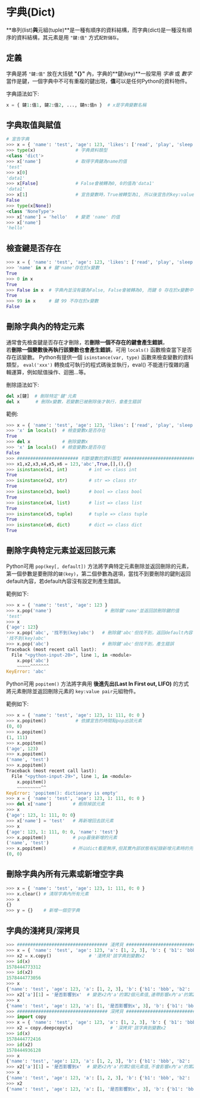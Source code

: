 # 字典(Dict)

**串列(list)**與**元組(tuple)**是一種有順序的資料結構，而字典(dict)是一種沒有順序的資料結構，其元素是用 `"鍵:值"` 方式`配對儲存`。

## 定義

字典是將 `"鍵:值"` 放在大括號 **"{}"** 內，字典的**鍵(key)**一般常用 *字串* 或 *數字* 當作是鍵，一個字典中不可有重複的鍵出現，**值**可以是任何Python的資料物件。  

字典語法如下:

```python
x = { 鍵1:值1, 鍵2:值2, ..., 鍵n:值n }  # x是字典變數名稱
```

## 字典取值與賦值

```python
# 宣告字典
>>> x = { 'name': 'test', 'age': 123, 'likes': ['read', 'play', 'sleep'], 0: 'data1', 1: 'data2', True: False, None: None }
>>> type(x)               # 字典資料類型
<class 'dict'>
>>> x['name']             # 取得字典鍵為name的值
'test'
>>> x[0]
'data1'
>>> x[False]              # False會被轉為0, 0的值為'data1'
'data1'
>>> x[1]                  # 宣告變數時，True被轉型為1, 所以後宣告的key:value pair蓋掉前一個相同的key:value pair               
False
>>> type(x[None])
<class 'NoneType'>
>>> x['name'] = 'hello'   # 變更 'name' 的值
>>> x['name']
'hello'
```

## 檢查鍵是否存在

```python
>>> x = { 'name': 'test', 'age': 123, 'likes': ['read', 'play', 'sleep'], 0: 'data1', 1: 'data2', True: False, None: None }
>>> 'name' in x # 鍵'name'存在於x變數
True
>>> 0 in x
True
>>> False in x  # 字典內並沒有鍵為False, False會被轉為0, 而鍵 0 存在於x變數中, 故返回True
True
>>> 99 in x     # 鍵 99 不存在於x變數
False
```

## 刪除字典內的特定元素

通常會先檢查鍵是否存在才刪除，若**刪除一個不存在的鍵會產生錯誤**，  
若**刪除一個變數後再執行該變數也會產生錯誤**，可用 `locals()` 函數檢查當下是否存在該變數。
Python有提供一個 `isinstance(var, type)` 函數來檢查變數的資料類型， `eval('xxx')` 轉換成可執行的程式碼後並執行，eval() 不能進行復雜的邏輯運算，例如賦值操作、迴圈...等。

 刪除語法如下:

```python
del x[鍵]  # 刪除特定'鍵'元素
del x      # 刪除x變數，若變數已被刪除後才執行，會產生錯誤
```

範例:

```python
>>> x = { 'name': 'test', 'age': 123, 'likes': ['read', 'play', 'sleep'], 0: 'data1', 1: 'data2', True: False, None: None }
>>> 'x' in locals()  # 檢查變數x是否存在
True
>>> del x            # 刪除變數x
>>> 'x' in locals()  # 檢查變數x是否存在
False
>>> ####################### 判斷變數的資料類型 ############################
>>> x1,x2,x3,x4,x5,x6 = 123,'abc',True,[],(),{}
>>> isinstance(x1, int)        # int => class int
True
>>> isinstance(x2, str)        # str => class str
True
>>> isinstance(x3, bool)       # bool => class bool
True
>>> isinstance(x4, list)       # list => class list
True
>>> isinstance(x5, tuple)      # tuple => class tuple
True
>>> isinstance(x6, dict)       # dict => class dict
True
```

## 刪除字典特定元素並返回該元素

Python可用 `pop(key[, default])` 方法將字典特定元素刪除並返回刪除的元素，第一個參數是要刪除的`鍵(key)`，第二個參數為選項，當找不到要刪除的鍵則返回default內容，若default內容沒有設定則產生錯誤。  

範例如下:

```python
>>> x = { 'name': 'test', 'age': 123 }
>>> x.pop('name')                    # 刪除鍵'name'並返回該刪除鍵的值
'test'
>>> x
{'age': 123}
>>> x.pop('abc', '找不到(key)abc')   # 刪除鍵'abc'但找不到，返回default內容
'找不到(key)abc'
>>> x.pop('abc')                    # 刪除鍵'abc'但找不到，產生錯誤
Traceback (most recent call last):
  File "<python-input-20>", line 1, in <module>
    x.pop('abc')
    ~~~~~^^^^^^^
KeyError: 'abc'
```

Python可用 `popitem()` 方法將字典用 **後進先出(Last In First out, LIFO)** 的方式將元素刪除並返回刪除元素的 `key:value pair`元組物件。

範例如下:

```python
>>> x = { 'name': 'test', 'age': 123, 1: 111, 0: 0 }
>>> x.popitem()           # 依據宣告的時間點pop出該元素
(0, 0)
>>> x.popitem()
(1, 111)
>>> x.popitem()
('age', 123)
>>> x.popitem()
('name', 'test')
>>> x.popitem()
Traceback (most recent call last):
  File "<python-input-29>", line 1, in <module>
    x.popitem()
    ~~~~~~~~~^^
KeyError: 'popitem(): dictionary is empty'
>>> x = { 'name': 'test', 'age': 123, 1: 111, 0: 0 }
>>> del x['name']        # 刪除掉該元素
>>> x
{'age': 123, 1: 111, 0: 0}
>>> x['name'] = 'test'   # 再新增回去該元素
>>> x
{'age': 123, 1: 111, 0: 0, 'name': 'test'}
>>> x.popitem()          # pop最後新增的元素
('name', 'test')
>>> x.popitem()          # 所以dict看是無序,但其實內部狀態有紀錄新增元素時的先後順序
(0, 0)
```

## 刪除字典內所有元素或新增空字典

```python
>>> x = { 'name': 'test', 'age': 123, 1: 111, 0: 0 }
>>> x.clear() # 清除字典內所有元素
>>> x
{}
>>> y = {}    # 新增一個空字典
```

## 字典的淺拷貝/深拷貝

```python
>>> ################################## 淺拷貝 ###################################################
>>> x = { 'name': 'test', 'age': 123, 'a': [1, 2, 3], 'b': { 'b1': 'bbb', 'b2': '222' } }
>>> x2 = x.copy()              # '淺拷貝'該字典到變數x2
>>> id(x)
1578444773312
>>> id(x2)
1578444773056
>>> x
{'name': 'test', 'age': 123, 'a': [1, 2, 3], 'b': {'b1': 'bbb', 'b2': '222'}}
>>> x2['a'][1] = '是否影響到x'  # 變更x2內'a'的第2個元素值,連帶影響x內'a'的第2個元素值
>>> x
{'name': 'test', 'age': 123, 'a': [1, '是否影響到x', 3], 'b': {'b1': 'bbb', 'b2': '222'}}
>>> ################################## 深拷貝 ###################################################
>>> import copy
>>> x = { 'name': 'test', 'age': 123, 'a': [1, 2, 3], 'b': { 'b1': 'bbb', 'b2': '222' } }
>>> x2 = copy.deepcopy(x)              # '深拷貝'該字典到變數x2
>>> id(x)
1578444772416
>>> id(x2)
1578444936128
>>> x
{'name': 'test', 'age': 123, 'a': [1, 2, 3], 'b': {'b1': 'bbb', 'b2': '222'}}
>>> x2['a'][1] = '是否影響到x'  # 變更x2內'a'的第2個元素值,不會影響x內'a'的第2個元素值(全部資料已是兩個獨立的記憶體位置)
>>> x
{'name': 'test', 'age': 123, 'a': [1, 2, 3], 'b': {'b1': 'bbb', 'b2': '222'}}
>>> x2
{'name': 'test', 'age': 123, 'a': [1, '是否影響到x', 3], 'b': {'b1': 'bbb', 'b2': '222'}}
```

